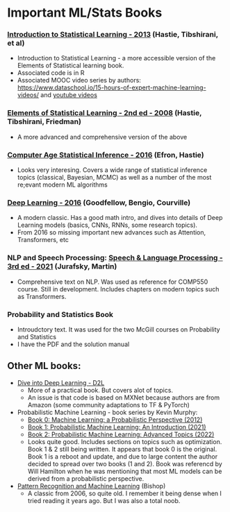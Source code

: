 # Important ML/Stats Books

### [Introduction to Statistical Learning - 2013](statlearning.com) (Hastie, Tibshirani, et al)
- Introduction to Statistical Learning - a more accessible version of the Elements of Statistical learning book.
- Associated code is in R
- Associated MOOC video series by authors: https://www.dataschool.io/15-hours-of-expert-machine-learning-videos/ and [youtube videos](https://www.youtube.com/playlist?list=PLOg0ngHtcqbPTlZzRHA2ocQZqB1D_qZ5V)

### [Elements of Statistical Learning - 2nd ed - 2008](https://web.stanford.edu/~hastie/Papers/ESLII.pdf) (Hastie, Tibshirani, Friedman)
- A more advanced and comprehensive version of the above

### [Computer Age Statistical Inference - 2016](https://web.stanford.edu/~hastie/CASI_files/PDF/casi.pdf) (Efron, Hastie)
- Looks very interesing. Covers a wide range of statistical inference topics (classical, Bayesian, MCMC) as well as a number of the most re;evant modern ML algorithms

### [Deep Learning - 2016](https://www.deeplearningbook.org/) (Goodfellow, Bengio, Courville)
- A modern classic. Has a good math intro, and dives into details of Deep Learning models (basics, CNNs, RNNs, some research topics).
- From 2016 so missing important new advances such as Attention, Transformers, etc

### NLP and Speech Processing: [Speech & Language Processing - 3rd ed - 2021](https://web.stanford.edu/~jurafsky/slp3/) (Jurafsky, Martin)
- Comprehensive text on NLP. Was used as reference for COMP550 course. Still in development. Includes chapters on modern topics such as Transformers.

### Probability and Statistics Book
- Introudctory text. It was used for the two McGill courses on Probability and Statistics
- I have the PDF and the solution manual

## Other ML books:
- [Dive into Deep Learning - D2L](https://d2l.ai/)
    - More of a practical book. But covers alot of topics.
    - An issue is that code is based on MXNet because authors are from Amazon (some community adaptations to TF & PyTorch)
- Probabilistic Machine Learning - book series by Kevin Murphy:
    - [Book 0: Machine Learning: a Probabilistic Perspective (2012)](https://probml.github.io/pml-book/book0.html)
    - [Book 1: Probabilistic Machine Learning: An Introduction (2021)](https://probml.github.io/pml-book/)
    - [Book 2: Probabilistic Machine Learning: Advanced Topics (2022)](https://probml.github.io/pml-book/)
    - Looks quite good. Includes sections on topics such as optimization. Book 1 & 2 still being written. It appears that book 0 is the original. Book 1 is a reboot and update, and due to large content the author decided to spread over two books (1 and 2). Book was referencd by Will Hamilton when he was mentioning that most ML models can be derived from a probabilistic perspective.
- [Pattern Recognition and Machine Learning](https://www.microsoft.com/en-us/research/uploads/prod/2006/01/Bishop-Pattern-Recognition-and-Machine-Learning-2006.pdf) (Bishop)
    - A classic from 2006, so quite old. I remember it being dense when I tried reading it years ago. But I was also a total noob.
